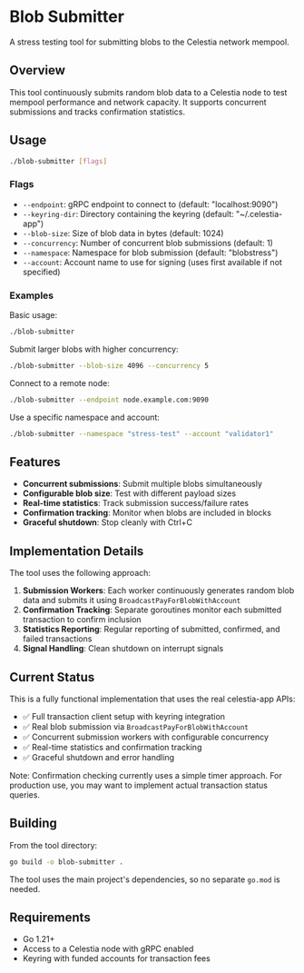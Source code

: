 # Blob Submitter

A stress testing tool for submitting blobs to the Celestia network mempool.

## Overview

This tool continuously submits random blob data to a Celestia node to test mempool performance and network capacity. It supports concurrent submissions and tracks confirmation statistics.

## Usage

```bash
./blob-submitter [flags]
```

### Flags

- `--endpoint`: gRPC endpoint to connect to (default: "localhost:9090")
- `--keyring-dir`: Directory containing the keyring (default: "~/.celestia-app")
- `--blob-size`: Size of blob data in bytes (default: 1024)
- `--concurrency`: Number of concurrent blob submissions (default: 1)
- `--namespace`: Namespace for blob submission (default: "blobstress")
- `--account`: Account name to use for signing (uses first available if not specified)

### Examples

Basic usage:
```bash
./blob-submitter
```

Submit larger blobs with higher concurrency:
```bash
./blob-submitter --blob-size 4096 --concurrency 5
```

Connect to a remote node:
```bash
./blob-submitter --endpoint node.example.com:9090
```

Use a specific namespace and account:
```bash
./blob-submitter --namespace "stress-test" --account "validator1"
```

## Features

- **Concurrent submissions**: Submit multiple blobs simultaneously
- **Configurable blob size**: Test with different payload sizes
- **Real-time statistics**: Track submission success/failure rates
- **Confirmation tracking**: Monitor when blobs are included in blocks
- **Graceful shutdown**: Stop cleanly with Ctrl+C

## Implementation Details

The tool uses the following approach:

1. **Submission Workers**: Each worker continuously generates random blob data and submits it using `BroadcastPayForBlobWithAccount`
2. **Confirmation Tracking**: Separate goroutines monitor each submitted transaction to confirm inclusion
3. **Statistics Reporting**: Regular reporting of submitted, confirmed, and failed transactions
4. **Signal Handling**: Clean shutdown on interrupt signals

## Current Status

This is a fully functional implementation that uses the real celestia-app APIs:

- ✅ Full transaction client setup with keyring integration
- ✅ Real blob submission via `BroadcastPayForBlobWithAccount`
- ✅ Concurrent submission workers with configurable concurrency
- ✅ Real-time statistics and confirmation tracking
- ✅ Graceful shutdown and error handling

Note: Confirmation checking currently uses a simple timer approach. For production use, you may want to implement actual transaction status queries.

## Building

From the tool directory:
```bash
go build -o blob-submitter .
```

The tool uses the main project's dependencies, so no separate `go.mod` is needed.

## Requirements

- Go 1.21+
- Access to a Celestia node with gRPC enabled
- Keyring with funded accounts for transaction fees
